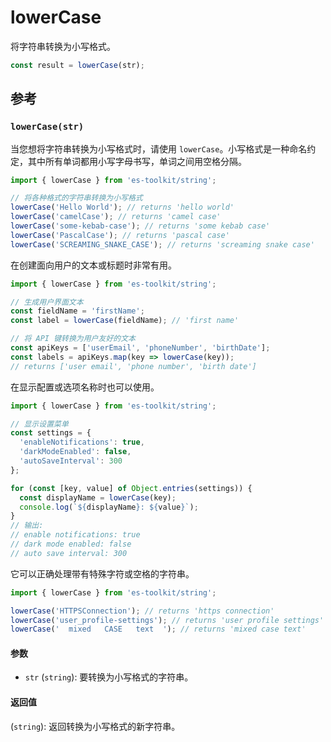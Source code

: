 # lowerCase

将字符串转换为小写格式。

```typescript
const result = lowerCase(str);
```

## 参考

### `lowerCase(str)`

当您想将字符串转换为小写格式时，请使用 `lowerCase`。小写格式是一种命名约定，其中所有单词都用小写字母书写，单词之间用空格分隔。

```typescript
import { lowerCase } from 'es-toolkit/string';

// 将各种格式的字符串转换为小写格式
lowerCase('Hello World'); // returns 'hello world'
lowerCase('camelCase'); // returns 'camel case'
lowerCase('some-kebab-case'); // returns 'some kebab case'
lowerCase('PascalCase'); // returns 'pascal case'
lowerCase('SCREAMING_SNAKE_CASE'); // returns 'screaming snake case'
```

在创建面向用户的文本或标题时非常有用。

```typescript
import { lowerCase } from 'es-toolkit/string';

// 生成用户界面文本
const fieldName = 'firstName';
const label = lowerCase(fieldName); // 'first name'

// 将 API 键转换为用户友好的文本
const apiKeys = ['userEmail', 'phoneNumber', 'birthDate'];
const labels = apiKeys.map(key => lowerCase(key));
// returns ['user email', 'phone number', 'birth date']
```

在显示配置或选项名称时也可以使用。

```typescript
import { lowerCase } from 'es-toolkit/string';

// 显示设置菜单
const settings = {
  'enableNotifications': true,
  'darkModeEnabled': false,
  'autoSaveInterval': 300
};

for (const [key, value] of Object.entries(settings)) {
  const displayName = lowerCase(key);
  console.log(`${displayName}: ${value}`);
}
// 输出:
// enable notifications: true
// dark mode enabled: false
// auto save interval: 300
```

它可以正确处理带有特殊字符或空格的字符串。

```typescript
import { lowerCase } from 'es-toolkit/string';

lowerCase('HTTPSConnection'); // returns 'https connection'
lowerCase('user_profile-settings'); // returns 'user profile settings'
lowerCase('  mixed   CASE   text  '); // returns 'mixed case text'
```

#### 参数

- `str` (`string`): 要转换为小写格式的字符串。

#### 返回值

(`string`): 返回转换为小写格式的新字符串。
